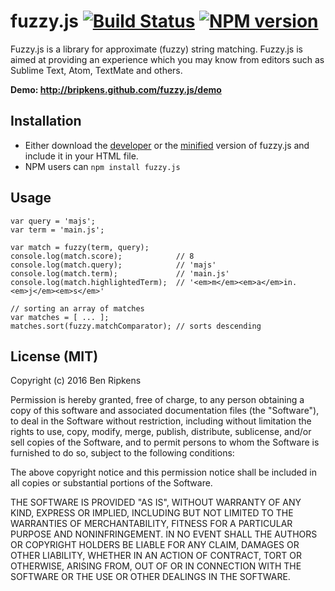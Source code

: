 # fuzzy.js [![Build Status](https://travis-ci.org/bripkens/fuzzy.js.svg?branch=gh-pages)](https://travis-ci.org/bripkens/fuzzy.js) [![NPM version](https://badge.fury.io/js/fuzzy.js.png)](http://badge.fury.io/js/fuzzy.js)

Fuzzy.js is a library for approximate (fuzzy) string matching.
Fuzzy.js is aimed at providing an
experience which you may know from editors such as Sublime Text,
Atom, TextMate and others.

**Demo: http://bripkens.github.com/fuzzy.js/demo**

## Installation

 - Either download the [developer](https://raw.github.com/bripkens/fuzzy.js/gh-pages/fuzzy.js)
   or the [minified](https://raw.github.com/bripkens/fuzzy.js/gh-pages/fuzzy.min.js)
   version of fuzzy.js and include it in your HTML file.
 - NPM users can `npm install fuzzy.js`

## Usage

```
var query = 'majs';
var term = 'main.js';

var match = fuzzy(term, query);
console.log(match.score);            // 8
console.log(match.query);            // 'majs'
console.log(match.term);             // 'main.js'
console.log(match.highlightedTerm);  // '<em>m</em><em>a</em>in.<em>j</em><em>s</em>'

// sorting an array of matches
var matches = [ ... ];
matches.sort(fuzzy.matchComparator); // sorts descending
```

## License (MIT)

Copyright (c) 2016 Ben Ripkens

Permission is hereby granted, free of charge, to any person obtaining a copy of this software and associated documentation files (the "Software"), to deal in the Software without restriction, including without limitation the rights to use, copy, modify, merge, publish, distribute, sublicense, and/or sell copies of the Software, and to permit persons to whom the Software is furnished to do so, subject to the following conditions:

The above copyright notice and this permission notice shall be included in all copies or substantial portions of the Software.

THE SOFTWARE IS PROVIDED "AS IS", WITHOUT WARRANTY OF ANY KIND, EXPRESS OR IMPLIED, INCLUDING BUT NOT LIMITED TO THE WARRANTIES OF MERCHANTABILITY, FITNESS FOR A PARTICULAR PURPOSE AND NONINFRINGEMENT. IN NO EVENT SHALL THE AUTHORS OR COPYRIGHT HOLDERS BE LIABLE FOR ANY CLAIM, DAMAGES OR OTHER LIABILITY, WHETHER IN AN ACTION OF CONTRACT, TORT OR OTHERWISE, ARISING FROM, OUT OF OR IN CONNECTION WITH THE SOFTWARE OR THE USE OR OTHER DEALINGS IN THE SOFTWARE.
